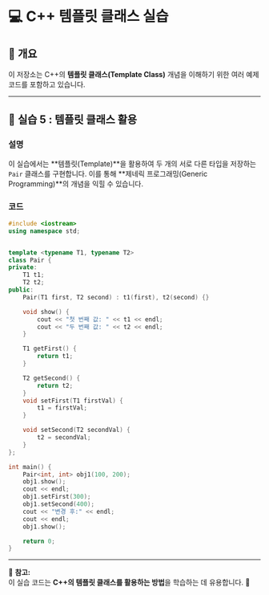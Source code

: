 # 💻 C++ 템플릿 클래스 실습

## 📌 개요
이 저장소는 C++의 **템플릿 클래스(Template Class)** 개념을 이해하기 위한 여러 예제 코드를 포함하고 있습니다.

---

## 🔹 실습 5 : 템플릿 클래스 활용

### 설명
이 실습에서는 **템플릿(Template)**을 활용하여 두 개의 서로 다른 타입을 저장하는 `Pair` 클래스를 구현합니다. 이를 통해 **제네릭 프로그래밍(Generic Programming)**의 개념을 익힐 수 있습니다.

### 코드
```cpp
#include <iostream>
using namespace std;


template <typename T1, typename T2>
class Pair {
private:
    T1 t1;
    T2 t2;
public:
    Pair(T1 first, T2 second) : t1(first), t2(second) {}

    void show() {
        cout << "첫 번째 값: " << t1 << endl;
        cout << "두 번째 값: " << t2 << endl;
    }

    T1 getFirst() {
        return t1;
    }

    T2 getSecond() {
        return t2;
    }
    void setFirst(T1 firstVal) {
        t1 = firstVal;
    }

    void setSecond(T2 secondVal) {
        t2 = secondVal;
    }
};

int main() {
    Pair<int, int> obj1(100, 200);
    obj1.show();
    cout << endl;
    obj1.setFirst(300);
    obj1.setSecond(400);
    cout << "변경 후:" << endl;
    cout << endl;
    obj1.show();

    return 0;
}
```

---

📌 **참고:**  
이 실습 코드는 **C++의 템플릿 클래스를 활용하는 방법**을 학습하는 데 유용합니다. 🚀